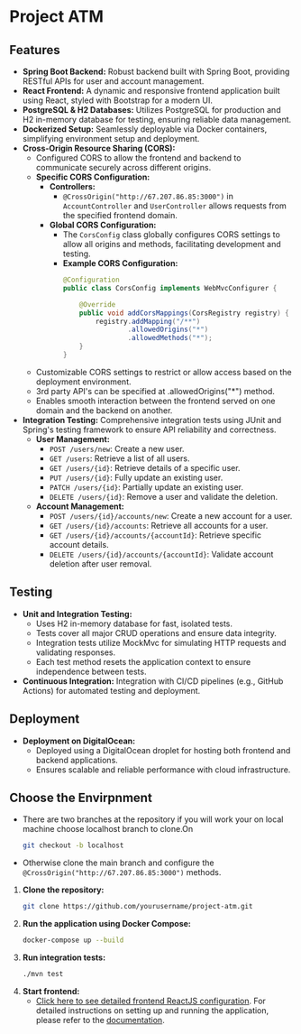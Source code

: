 # Project ATM

## Features

- **Spring Boot Backend:** Robust backend built with Spring Boot, providing RESTful APIs for user and account management.
- **React Frontend:** A dynamic and responsive frontend application built using React, styled with Bootstrap for a modern UI.
- **PostgreSQL & H2 Databases:** Utilizes PostgreSQL for production and H2 in-memory database for testing, ensuring reliable data management.
- **Dockerized Setup:** Seamlessly deployable via Docker containers, simplifying environment setup and deployment.
- **Cross-Origin Resource Sharing (CORS):**
  - Configured CORS to allow the frontend and backend to communicate securely across different origins.
  - **Specific CORS Configuration:**
    - **Controllers:** 
      - `@CrossOrigin("http://67.207.86.85:3000")` in `AccountController` and `UserController` allows requests from the specified frontend domain.
    - **Global CORS Configuration:**
      - The `CorsConfig` class globally configures CORS settings to allow all origins and methods, facilitating development and testing.
      - **Example CORS Configuration:**
        ```java
        @Configuration
        public class CorsConfig implements WebMvcConfigurer {

            @Override
            public void addCorsMappings(CorsRegistry registry) {
                registry.addMapping("/**")
                        .allowedOrigins("*")
                        .allowedMethods("*");
            }
        }
        ```
  - Customizable CORS settings to restrict or allow access based on the deployment environment.
  - 3rd party API's can be specified at .allowedOrigins("*") method.
  - Enables smooth interaction between the frontend served on one domain and the backend on another.
- **Integration Testing:** Comprehensive integration tests using JUnit and Spring's testing framework to ensure API reliability and correctness.
    - **User Management:**
        - `POST /users/new`: Create a new user.
        - `GET /users`: Retrieve a list of all users.
        - `GET /users/{id}`: Retrieve details of a specific user.
        - `PUT /users/{id}`: Fully update an existing user.
        - `PATCH /users/{id}`: Partially update an existing user.
        - `DELETE /users/{id}`: Remove a user and validate the deletion.
    - **Account Management:**
        - `POST /users/{id}/accounts/new`: Create a new account for a user.
        - `GET /users/{id}/accounts`: Retrieve all accounts for a user.
        - `GET /users/{id}/accounts/{accountId}`: Retrieve specific account details.
        - `DELETE /users/{id}/accounts/{accountId}`: Validate account deletion after user removal.

## Testing

- **Unit and Integration Testing:** 
    - Uses H2 in-memory database for fast, isolated tests.
    - Tests cover all major CRUD operations and ensure data integrity.
    - Integration tests utilize MockMvc for simulating HTTP requests and validating responses.
    - Each test method resets the application context to ensure independence between tests.
- **Continuous Integration:** Integration with CI/CD pipelines (e.g., GitHub Actions) for automated testing and deployment.
## Deployment

- **Deployment on DigitalOcean:**
  - Deployed using a DigitalOcean droplet for hosting both frontend and backend applications.
  - Ensures scalable and reliable performance with cloud infrastructure.
    
## Choose the Envirpnment
- There are two branches at the repository if you will work your on local machine choose localhost branch to clone.On 

  ```bash
  git checkout -b localhost
  ```
- Otherwise clone the main branch and configure the `@CrossOrigin("http://67.207.86.85:3000")` methods.
 
1. **Clone the repository:**
    ```bash
    git clone https://github.com/yourusername/project-atm.git
    ```
2. **Run the application using Docker Compose:**
    ```bash
    docker-compose up --build
    ```
3. **Run integration tests:**
    ```bash
    ./mvn test
    ```
4. **Start frontend:**
   - [Click here to see detailed frontend ReactJS configuration](https://github.com/omeryldzk/ReactApp).
For detailed instructions on setting up and running the application, please refer to the [documentation](./docs/SETUP.md).
